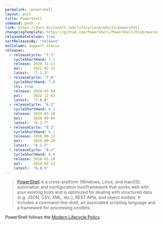 ```yaml
---
permalink: /powershell
layout: post
title: PowerShell
command: pwsh -v
link: https://docs.microsoft.com/lifecycle/products/powershell
changelogTemplate: https://github.com/PowerShell/PowerShell/blob/master/CHANGELOG/__CYCLE_SHORT_HAND__.md
releaseDateColumn: true
sortReleasesBy: "release"
eolColumn: Support Status
releases:
  - releaseCycle: "7.1"
    cycleShortHand: 7.1
    release: 2020-11-11
    eol:     2022-02-15
    latest:  "7.1.3"
  - releaseCycle: "7.0"
    cycleShortHand: 7.0
    lts: true
    release: 2020-03-04
    eol:     2022-12-03
    latest:  "7.0.6"
  - releaseCycle: "6.2"
    cycleShortHand: 6.2
    release: 2019-03-28
    eol:     2020-09-04
    latest:  "6.2.7"
  - releaseCycle: "6.1"
    cycleShortHand: 6.1
    release: 2018-09-13
    eol:     2019-09-28
    latest:  "6.1.5"
  - releaseCycle: "6.x"
    cycleShortHand: 6.0
    release: 2018-01-10
    eol:     2019-02-13
    latest:  "6.0.5"
---
```


> [PowerShell](https://aka.ms/powershell)  is a cross-platform (Windows, Linux, and macOS) automation and configuration tool/framework that works well with your existing tools and is optimized for dealing with structured data (e.g. JSON, CSV, XML, etc.), REST APIs, and object models. It includes a command-line shell, an associated scripting language and a framework for processing cmdlets.

PowerShell follows the [Modern Lifecycle Policy](https://docs.microsoft.com/powershell/scripting/powershell-support-lifecycle).

